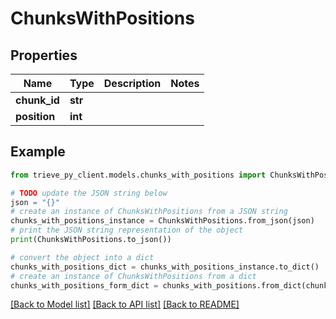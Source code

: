 # ChunksWithPositions


## Properties

Name | Type | Description | Notes
------------ | ------------- | ------------- | -------------
**chunk_id** | **str** |  | 
**position** | **int** |  | 

## Example

```python
from trieve_py_client.models.chunks_with_positions import ChunksWithPositions

# TODO update the JSON string below
json = "{}"
# create an instance of ChunksWithPositions from a JSON string
chunks_with_positions_instance = ChunksWithPositions.from_json(json)
# print the JSON string representation of the object
print(ChunksWithPositions.to_json())

# convert the object into a dict
chunks_with_positions_dict = chunks_with_positions_instance.to_dict()
# create an instance of ChunksWithPositions from a dict
chunks_with_positions_form_dict = chunks_with_positions.from_dict(chunks_with_positions_dict)
```
[[Back to Model list]](../README.md#documentation-for-models) [[Back to API list]](../README.md#documentation-for-api-endpoints) [[Back to README]](../README.md)


